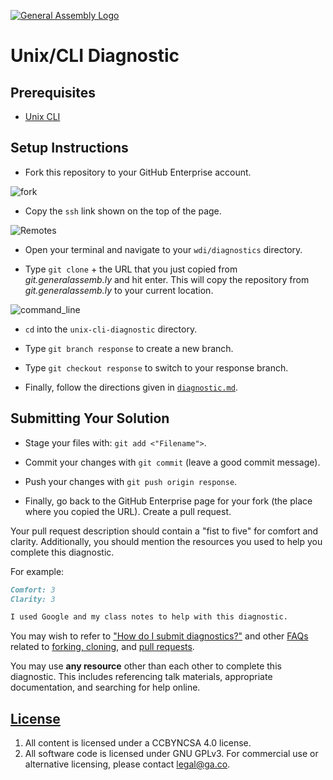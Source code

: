 [![General Assembly Logo](https://camo.githubusercontent.com/1a91b05b8f4d44b5bbfb83abac2b0996d8e26c92/687474703a2f2f692e696d6775722e636f6d2f6b6538555354712e706e67)](https://generalassemb.ly/education/web-development-immersive)

# Unix/CLI Diagnostic

## Prerequisites

- [Unix CLI](https://git.generalassemb.ly/ga-wdi-boston/unix-cli)

## Setup Instructions

- Fork this repository to your GitHub Enterprise account.

![fork](https://cloud.githubusercontent.com/assets/10408784/16751964/6d58d6e2-47ab-11e6-8a30-8f37a80c337a.png)

- Copy the `ssh` link shown on the top of the page.

![Remotes](https://git.generalassemb.ly/storage/user/5693/files/217dfc06-d37e-11e7-94d5-dc2e5c39d7ab)

- Open your terminal and navigate to your `wdi/diagnostics` directory.

- Type `git clone` + the URL that you just copied from _git.generalassemb.ly_
  and hit enter. This will copy the repository from _git.generalassemb.ly_ to
  your current location.

![command_line](https://git.generalassemb.ly/storage/user/5693/files/c5b2c872-d380-11e7-8891-05ad982d5c4d)

- `cd` into the `unix-cli-diagnostic` directory.

- Type `git branch response` to create a new branch.

- Type `git checkout response` to switch to your response branch.

- Finally, follow the directions given in [`diagnostic.md`](diagnostic.md).

## Submitting Your Solution

- Stage your files with: `git add <"Filename">`.

- Commit your changes with `git commit` (leave a good commit message).

- Push your changes with `git push origin response`.

- Finally, go back to the GitHub Enterprise page for your fork (the place where
  you copied the URL). Create a pull request.

Your pull request description should contain a "fist to five" for comfort and
clarity. Additionally, you should mention the resources you used to help you
complete this diagnostic.

For example:

```md
Comfort: 3
Clarity: 3

I used Google and my class notes to help with this diagnostic.
```

You may wish to refer to
["How do I submit diagnostics?"](https://git.generalassemb.ly/ga-wdi-boston/meta/wiki/Diagnostics)
and other [FAQs](https://git.generalassemb.ly/ga-wdi-boston/meta/wiki/) related to
[forking, cloning](https://git.generalassemb.ly/ga-wdi-boston/meta/wiki/ForkAndClone),
and [pull requests](https://git.generalassemb.ly/ga-wdi-boston/meta/wiki/PullRequest).

You may use **any resource** other than each other to complete this diagnostic.
This includes referencing talk materials, appropriate documentation, and
searching for help online.

## [License](LICENSE)

1. All content is licensed under a CC­BY­NC­SA 4.0 license.
1. All software code is licensed under GNU GPLv3. For commercial use or
    alternative licensing, please contact legal@ga.co.
